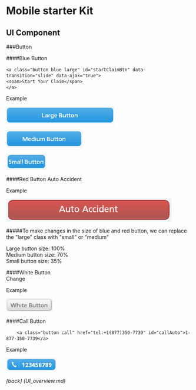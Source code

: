 Mobile starter Kit
================================

UI Component
--------------------------------


###Button		



####Blue Button

	<a class="button blue large" id="startClaimBtn" data-transition="slide" data-ajax="true">
	<span>Start Your Claim</span>
	</a>


Example


![alt text][largeBlueButton]

[largeBlueButton]: ../screenshots/largeBlueButton.png "Demo"

![alt text][blueMediumButton]

[blueMediumButton]: ../screenshots/blueMediumButton.png "Demo"

![alt text][smallBlueButton]

[smallBlueButton]: ../screenshots/smallBlueButton.png "Demo"
	
####Red Button
	<a class="button red large" data-transition="slide" data-ajax="true" id="autoAccident">
	<span>Auto Accident</span> 
	</a>

Example


![alt text][red_button]

[red_button]: ../screenshots/red_button.png "Demo"



#####To make changes in the size of blue and red button, we can replace the "large" class with "small" or "medium"

Large button size: 100%  
Medium button size: 70%  
Small button size: 35%


####White Button	
		<a id="dateChangeBtn" class='button white'>Change </a>


Example

![alt text][Demo]

[Demo]: ../screenshots/whitebutton.png "Demo"


####Call Button
		
		<a class="button call" href="tel:+1(877)350-7739" id="callAuto">1-877-350-7739</a>

Example

![alt text][call_button]

[call_button]: ../screenshots/call_button.png "Demo"


	
*[back] (UI_overview.md)*  
